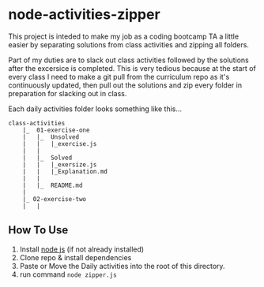 # node-activities-zipper

This project is inteded to make my job as a coding bootcamp TA a little easier by separating solutions from class activities and zipping all folders.

Part of my duties are to slack out class activities followed by the solutions after the excersice is completed.
This is very tedious because at the start of every class I need to make a git pull from the curriculum repo as it's continuously updated, then pull out the solutions and zip every folder in preparation for slacking out in class.

Each daily activities folder looks something like this...

```
class-activities
    |_  01-exercise-one
    |   |_  Unsolved
    |   |   |_exercise.js
    |   |
    |   |_  Solved
    |   |   |_exersize.js
    |   |   |_Explanation.md
    |   |
    |   |_  README.md
    |
    |_ 02-exercise-two
    |   |
```  

## How To Use

1. Install [node js](https://nodejs.org/en/) (if not already installed)
2. Clone repo & install dependencies
3. Paste or Move the Daily activities into the root of this directory.
4. run command ```node zipper.js```